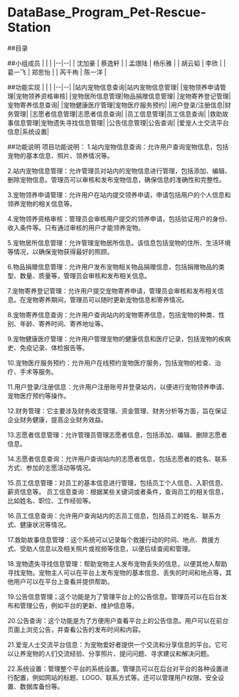 # DataBase_Program_Pet-Rescue-Station

##目录


##小组成员
|  |  |
|--|--|
| 沈加豪 | 蔡逸轩 |
| 孟璟陆 | 杨乐雅 |
| 胡云韬 | 李欣 |
| 葛一飞 | 郑思怡 |
| 芮千栒 | 陈一洋 |

##功能实现
|  |  |
|--|--|
|站内宠物信息查询|站内宠物信息管理|
|宠物领养申请管理|宠物领养资格审核|
|宠物居所信息管理|物品捐赠信息管理|
|宠物寄养登记管理|宠物寄养信息查询|
|宠物健康医疗管理|宠物医疗服务预约|
|用户登录/注册信息|财务管理|
|志愿者信息管理|志愿者信息查询|
|员工信息管理|员工信息查询|
|救助故事信息管理|宠物遗失寻找信息管理|
|公告信息管理|公告查询|
|爱宠人士交流平台信息|系统设置|

##功能说明
项目功能说明：
1.站内宠物信息查询：允许用户查询宠物信息，包括宠物的基本信息、照片、领养情况等。

2.站内宠物信息管理：允许管理员对站内的宠物信息进行管理，包括添加、编辑、删除宠物信息。管理员可以审核和发布宠物信息，确保信息的准确性和完整性。

3.宠物领养申请管理：允许用户在站内提交领养申请，申请包括用户的个人信息和领养宠物的相关信息等。

4.宠物领养资格审核：管理员会审核用户提交的领养申请，包括验证用户的身份、收入条件等。只有通过审核的用户才能领养宠物。

5.宠物居所信息管理：允许管理宠物居所信息。该信息包括宠物的住所、生活环境等情况，以确保宠物获得最好的照顾。

6.物品捐赠信息管理：允许用户发布宠物相关物品捐赠信息，包括捐赠物品的类型、数量、质量等，管理员会审核和发布相关信息。

7.宠物寄养登记管理：允许用户提交宠物寄养申请，管理员会审核和发布相关信息。在宠物寄养期间，管理员可以随时更新宠物信息和寄养情况。

8.宠物寄养信息查询：允许用户查询站内的宠物寄养信息，包括宠物的种类、性别、年龄、寄养时间、寄养地址等。

9.宠物健康医疗管理：允许用户管理宠物的健康信息和医疗记录，包括宠物的疾病史、免疫记录、体检报告等。

10.宠物医疗服务预约：允许用户在线预约宠物医疗服务，包括宠物的检查、治疗、手术等服务。

11.用户登录/注册信息：允许用户注册账号并登录站内，以便进行宠物领养申请、宠物医疗预约等操作。

12.财务管理：它主要涉及财务收支管理、资金管理、财务分析等方面，旨在保证企业财务健康，提高企业财务效益。

13.志愿者信息管理：允许管理员管理志愿者信息，包括添加、编辑、删除志愿者信息。

14.志愿者信息查询：允许用户查询站内的志愿者信息，包括志愿者的姓名、联系方式、参加的志愿活动等情况。

15.员工信息管理：对员工的基本信息进行管理，包括员工个人信息、入职信息、薪资信息等。
员工信息查询：根据某些关键词或者条件，查询员工的相关信息，比如姓名、职位、工作经验等。

16.员工信息查询：允许用户查询站内的志员工信息，包括员工的姓名、联系方式、健康状况等情况。

17.救助故事信息管理：这个系统可以记录每个救援行动的时间、地点、救援方式、受助人信息以及相关照片或视频等信息，以便后续查阅和管理。

18.宠物遗失寻找信息管理：帮助宠物主人发布宠物丢失的信息，以便其他人帮助寻找宠物。宠物主人可以在平台上发布宠物的基本信息、丢失的时间和地点等，其他用户可以在平台上查看并提供帮助。

19.公告信息管理；这个功能是为了管理平台上的公告信息。管理员可以在后台发布和管理公告，例如平台的更新、维护信息等。

20.公告查询：这个功能是为了方便用户查看平台上的公告信息。用户可以在前台页面上浏览公告，并查看公告的发布时间和内容。

21.爱宠人士交流平台信息：为宠物爱好者提供一个交流和分享信息的平台。它可以让养宠物的人们交流经验、分享照片、提问问题、寻求建议和解决问题。

22.系统设置：管理整个平台的系统设置。管理员可以在后台对平台的各种设置进行配置，例如网站的标题、LOGO、联系方式等。还可以管理用户权限、安全设置、数据库备份等。
